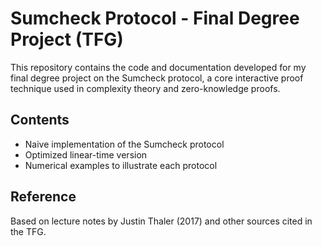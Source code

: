 # Sumcheck Protocol - Final Degree Project (TFG)

This repository contains the code and documentation developed for my final degree project on the Sumcheck protocol, a core interactive proof technique used in complexity theory and zero-knowledge proofs.

## Contents

- Naive implementation of the Sumcheck protocol
- Optimized linear-time version
- Numerical examples to illustrate each protocol

## Reference
Based on lecture notes by Justin Thaler (2017) and other sources cited in the TFG.

